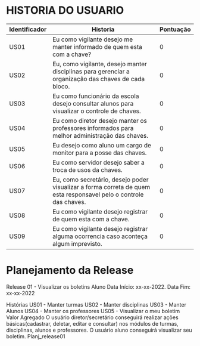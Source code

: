 
 # HISTORIA DO USUARIO
| Identificador | Historia | Pontuação
| --- | --- | --- | 
| US01 | Eu como vigilante desejo me manter informado de quem esta com a chave? | 0
| US02 | Eu, como vigilante, desejo manter disciplinas para gerenciar a organização das chaves de cada bloco. | 0
| US03 | Eu como funcionário da escola desejo consultar alunos para visualizar o controle de chaves. | 0
| US04 | Eu como diretor desejo manter os professores informados para melhor administração das chaves. | 0
| US05 | Eu desejo como aluno um cargo de monitor para a posse das chaves. | 0
| US06 | Eu como servidor desejo saber a troca de usos da chaves. | 0
| US07 | Eu, como secretário, desejo poder visualizar a forma correta de quem esta responsavel pelo o controle das chaves. | 0
| US08 | Eu como vigilante desejo registrar de quem esta com a chave. | 0
| US09 | Eu como vigilante desejo registrar alguma ocorrencia caso aconteça algum imprevisto. | 0

# Planejamento da Release

Release 01 - Visualizar os boletins Aluno
Data Início: xx-xx-2022. Data Fim: xx-xx-2022

Histórias
US01 - Manter turmas
US02 - Manter disciplinas
US03 - Manter Alunos
US04 - Manter os professores
US05 - Visualizar o meu boletim
Valor Agregado
O usuário diretor/secretário conseguirá realizar ações básicas(cadastrar, deletar, editar e consultar) nos módulos de turmas, disciplinas, alunos e professores.
O usuário aluno conseguirá visualizar seu boletim. Planj_release01